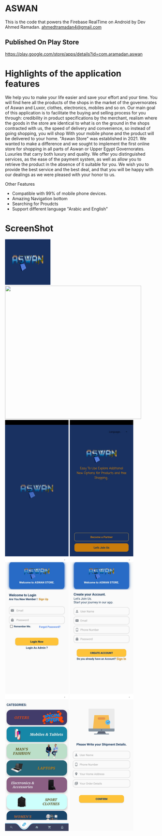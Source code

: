 # ASWAN
This is the code that powers the Firebase RealTime on Android by Dev Ahmed Ramadan. ahmedtramadan4@gmail.com

## Published On Play Store
https://play.google.com/store/apps/details?id=com.aramadan.aswan

# Highlights of the application features
We help you to make your life easier and save your effort and your time.
You will find here all the products of the shops in the market of the governorates of Aswan and Luxor, clothes, electronics, mobiles and so on.
Our main goal of this application is to facilitate the buying and selling process for you through:
credibility in product specifications by the merchant, realism where the goods in the store are identical to what is on the ground in
the shops contracted with us, the speed of delivery and convenience, so instead of going shopping, you will shop With your mobile phone and the product will be delivered to your home. "Aswan Store" was established in 2021. We wanted to make a difference and we sought to implement the first online store for shopping in all parts of Aswan or Upper Egypt Governorates. Luxuries that carry both luxury and quality.
We offer you distinguished services, as the ease of the payment system, as well as allow you to retrieve the product in the absence of it suitable for you.
We wish you to provide the best service and the best deal, and that you will be happy with our dealings as we were pleased with your honor to us.

Other Features
- Compatible with 99% of mobile phone devices.
- Amazing Navigation bottom
- Searching for Proudcts
- Support different language "Arabic and English"  


# ScreenShot
   <img src="imag/LOGO1.png" width="150" height="150">                     <img src="imag/iPhone 12, 12 Pro – 1.png" width="450" height="440">    
   <img src="imag/1.jpeg" width="210" height="450"> <img src="imag/2.jpeg" width="210" height="450">  <img src="imag/3.jpeg" width="210" height="450"> <img src="imag/4.jpeg" width="210" height="450">
   <img src="imag/5.jpeg" width="210" height="450"> <img src="imag/6.jpeg" width="210" height="450">

